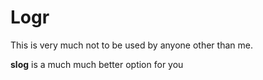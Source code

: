 # Logr

This is very much not to be used by anyone other than me.

**slog** is a much much better option for you
